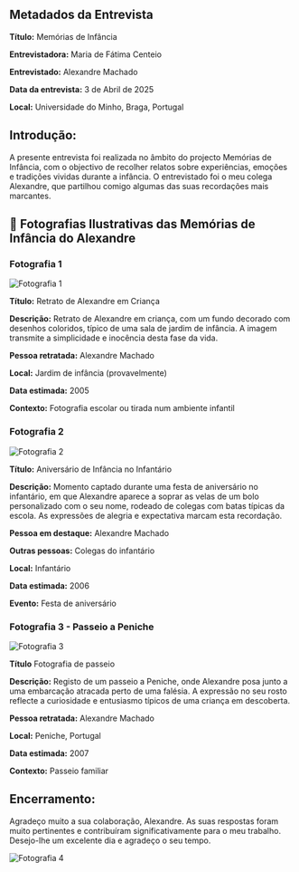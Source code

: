 ## Metadados da Entrevista

**Título:** Memórias de Infância

**Entrevistadora:** Maria de Fátima Centeio  

**Entrevistado:** Alexandre Machado  

**Data da entrevista:** 3 de Abril de 2025 

**Local:** Universidade do Minho, Braga, Portugal

## Introdução:

A presente entrevista foi realizada no âmbito do projecto Memórias de Infância, com o objectivo de recolher relatos sobre experiências, emoções e tradições vividas durante a infância. O entrevistado foi o meu colega Alexandre, que partilhou comigo algumas das suas recordações mais marcantes.

## 📸 Fotografias Ilustrativas das Memórias de Infância do Alexandre

### Fotografia 1 
![Fotografia 1](./fotografia1.jpeg)

**Título:** Retrato de Alexandre em Criança

**Descrição:** Retrato de Alexandre em criança, com um fundo decorado com desenhos coloridos, típico de uma sala de jardim de infância. A imagem transmite a simplicidade e inocência desta fase da vida.

**Pessoa retratada:** Alexandre Machado  

**Local:** Jardim de infância (provavelmente) 

**Data estimada:**  2005  

**Contexto:** Fotografia escolar ou tirada num ambiente infantil


### Fotografia 2 
![Fotografia 2](./fotografia2.jpeg)

**Título:** Aniversário de Infância no Infantário

**Descrição:**  Momento captado durante uma festa de aniversário no infantário, em que Alexandre aparece a soprar as velas de um bolo personalizado com o seu nome, rodeado de colegas com batas típicas da escola. As expressões de alegria e expectativa marcam esta recordação.

**Pessoa em destaque:** Alexandre Machado  

**Outras pessoas:** Colegas do infantário  

**Local:** Infantário  

**Data estimada:** 2006  

**Evento:** Festa de aniversário

### Fotografia 3 - Passeio a Peniche
![Fotografia 3](./fotografia3.jpeg)

**Título** Fotografia de passeio  

**Descrição:** Registo de um passeio a Peniche, onde Alexandre posa junto a uma embarcação atracada perto de uma falésia. A expressão no seu rosto reflecte a curiosidade e entusiasmo típicos de uma criança em descoberta.

**Pessoa retratada:** Alexandre Machado  

**Local:** Peniche, Portugal

**Data estimada:** 2007 

**Contexto:** Passeio familiar

## Encerramento:
Agradeço muito a sua colaboração, Alexandre. As suas respostas foram muito pertinentes e contribuíram significativamente para o meu trabalho. Desejo-lhe um excelente dia e agradeço o seu tempo.

![Fotografia 4](./fotografia4.jpeg)



